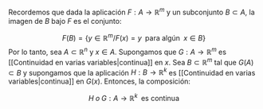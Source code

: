 
Recordemos que dada la aplicación $F:A \rightarrow \mathbb{R}^m$ y un subconjunto $B \subset A$, la imagen de $B$ bajo $F$ es el conjunto: 

$$ F(B) = \lbrace y\in\mathbb{R}^m / F(x)=y\;\;\text{para algún}\;\; x\in B \rbrace$$ 
Por lo tanto, sea $A\subset\mathbb{R}^n$ y $x\in A$. Supongamos que $G:A\rightarrow\mathbb{R}^m$ es [[Continuidad en varias variables|continua]] en $x$. Sea $B \subset\mathbb{R}^m$ tal que $G(A)\subset B$  y supongamos que la aplicación $H: B\rightarrow\mathbb{R}^k$ es [[Continuidad en varias variables|continua]] en $G(x)$. Entonces, la composición: 

$$ H\;o\; G: A \rightarrow \mathbb{R}^k\;\;\text{es continua}$$  